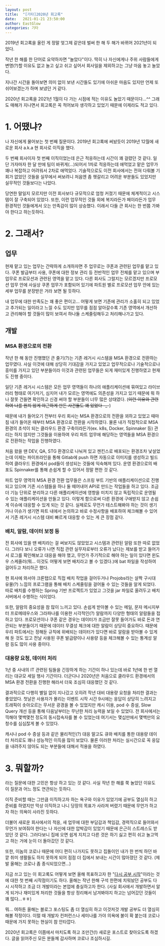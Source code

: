 ```yaml
---
layout: post
title:  "[기타]2020년 회고록"
date:   2021-01-21 23:50:00
author: EastGlow
categories: 기타
---
```


2019년 회고록을 올린 게 정말 엊그제 같은데 벌써 한 해 두 해가 바뀌어 2021년이 되었다.

작년 한 해를 한 단어로 요약하자면 "놀았다"이다. 딱히 나 자신에게나 주위 사람들에게 변명(?)할 이유도 없고 놀고 싶고 쉬고 싶어서 회사일을 제외하고는 그냥 마음 놓고 놀았다.

지나간 시간을 돌아보면 의미 없이 보낸 시간들도 있기에 아쉬운 마음도 있지만 언제 또 쉬어보겠는가 하며 보냈던 거 같다.

2020년 회고록을 2021년 1월이 다 가는 시점에 적는 이유도 놀았기 때문이다...^^ 그래도 매해가 지나면서 회고록은 꼭 적어보자 생각하고 있었기 때문에 이제라도 적고 있다.

# 1. 어땠냐?

나 자신에게 물어보는 첫 번째 질문이다. 2019년 회고록에 써놨듯이 2019년 12월에 새로운 회사 a.k.a 현 회사로 이직을 했다.

두 번째 회사이자 첫 번째 이직이었는데 은근 적응하는데 시간이 꽤 걸렸던 것 같다. 일단 가자마자 한 달 만에 팀이 바뀌게(...)되어서 1차로 적응하는데 애먹었고 맡은 업무가 꽤나 복잡하고 어려워서 2차로 애먹었다.
기술적으로도 이전 회사에서는 전혀 다뤄볼 기회가 없었던 것들을 실무에서 써보려니 처음엔 좀 헷갈리고 어려운 부분들도 있었지만 실무적인 것들보다는 나았다.

당연한 말일지 모르지만 이전 회사보다 규모적으로 엄청 커졌기 때문에 체계적이고 시스템이 잘 구축되어 있었다. 또한, 이런 업무적인 것들 외에 복지라든가 페이라든가 업무 환경적인 것들에게서 오는 만족감이 많이 상승했다. 이래서 다들 큰 회사는 한 번쯤 가봐야 한다고 하는듯하다.

# 2. 그래서?

## 업무

현재 맡고 있는 업무는 간략하게 소개하자면 주 업무로는 쿠폰과 관련된 업무를 맡고 있다. 쿠폰 발급부터 사용, 쿠폰에 대한 정보 관리 등 전반적인 업무 전체를 맡고 있으며 부 업무로 프로모션과 관련된 영역을 맡고 있다. 다른 회사도 그럴지는 모르겠지만 프로모션 업무 안에 사실상 쿠폰 업무가 포함되어 있기에 파트원 별로 프로모션 업무 안에 있는 세부 업무를 분장받은 거라 보면 될 듯하다.

내 업무에 대한 만족도는 꽤 좋은 편이고... 어떻게 보면 기존에 관리가 소홀히 되고 있었고 추가되는 일이라고 느낄 수도 있지만 업무를 점점 알아갈수록 기존 영역에서 개선하고 관리해야 할 것들이 많이 보여서 하나둘 스케줄링해두고 처리해나가고 있다.

## 개발

### MSA 환경으로의 전환

작년 한 해 동안 진행했던 큰 줄기(?)는 기존 레거시 시스템을 MSA 환경으로 전환하는 업무였다. 사실 이것에 대해 상당히 기대감을 가지고 있었고 업무적으로나 기술적으로나 흥미를 가지고 있던 부분들이라 이것과 관련된 업무들은 되게 재미있게 진행하였고 현재도 진행 중이다.

일단 기존 레거시 시스템은 모든 업무 영역들이 하나의 애플리케이션에 묶여있고 라이브러리 형태로 여기저기, 심지어 내가 모르는 영역에도 의존성을 가지고 있기 때문에 뭐 하나 잘못 건들면 확인하고 신경 써야 할 부분들이 너무 많은 상태였다. (~~이런 이유와 관련하여 나를 원치 않게 야근하게 만든 사건들도 꽤 있었다 -_-~~)

때문에 내가 들어오기 전부터 우리 회사는 MSA 환경으로의 전환을 꾀하고 있었고 때마침 내가 들어온 때부터 MSA 환경으로 전환을 시작하였다. 물론 내가 직접적으로 MSA 환경의 초석이 되는 클라우드 환경 구축이라든가(ex. k8s, Docker, Spinnaker 등) 관리는 하지 않지만 그것들을 이용하여 우리 파트 업무에 해당하는 영역들을 MSA 환경으로 전환하는 작업을 진행하였다.

처음 왔을 땐 DEV, QA, STG 환경으로 나눠져 있고 젠킨스로 배포되는 환경조차 낯설었는데 이제는 파이프라인을 통해 Gitlab에 push 하면 자동으로 이미지를 생성하고 빌드하여 클라우드 환경에서 pod들이 생성되는 것들에 익숙해져 있다. 운영 환경으로의 배포도 Spinnaker를 통해 손쉽게 할 수 있어서 정말 편한 것 같다.

파트 업무 영역의 MSA 환경 전환 업무들은 스프링 부트 기반의 애플리케이션으로 진행되고 있으며 기존 시스템들을 하나 둘 떼어내어 API로 만드는 작업들을 하고 있다. 조금 더 기능 단위로 분리하고 다른 애플리케이션에 영향을 미치지 않고 독립적으로 운영될 수 있는 애플리케이션을 만들고 있다.
이렇게 함으로써 다른 환경에 구애받지 않고 손쉽게 이슈에 대응할 수 있게 되는 것 같다. 실제로도 무언가 테스트해봐야 하는 것이 생기거나 이슈가 생기면 파트 내에서 논의하고 바로 수정사항을 배포하여 체크해볼 수 있어서 기존 레거시 시스템 대비 빠르게 대응할 수 있는 게 큰 장점 같다.

### 배치, 알람, 데이터 보정 등

전 회사에 있을 땐 배치라는 걸 써보지도 않았었고 시스템과 관련된 알람 또한 따로 없었다. 그러다 보니 오류가 나면 직접 관련 실무자로부터 오류가 났다는 제보를 받고 들어가서 로그를 확인해보고 대응을 해야 했고, 무언가 주기적으로 해야 하는 일이 있다면 윈도우 스케줄러(뭐... 이것도 어떻게 보면 배치라고 볼 수 있겠다.)에 bat 파일을 작성하여 걸어두고 처리하곤 했다.

현 회사에 와서야 크론탭으로 직접 배치 작업을 걸어두거나 Projobs라는 살짝 구시대 유물(?) 느낌의 프로그램을 통해 배치 스케줄링을 걸어둘 수 있는 것들을 알게 되었다. 따로 배치를 수행하는 Spring 기반 프로젝트가 있었고 그것을 jar 파일로 올려두고 배치 서버에서 수행하는 식이었다.

또한, 알람의 중요성을 참 많이 느끼고 있다. 손쉽게 받아볼 수 있는 메일, 문자 메시지부터 프로메테우스와 그라파나를 이용한 시각적인(?) 알람까지 다양한 형태의 알람들을 접하고 있다.
프로모션이나 쿠폰 같은 경우는 데이터가 조금만 잘못 들어가도 바로 돈과 연관되는 부분들이기 때문에 데이터 무결성 체크에 대한 알람이 상당히 중요하다. 때문에 우리 파트에서는 정해둔 규칙에 위배되는 데이터가 있다면 바로 알람을 받아볼 수 있게 해 둔 것도 있고 전날 사용된 쿠폰 발급량이나 사용량 등을 체크해볼 수 있는 통계성 알람 등도 많이 사용 중이다.

### 대용량 요청, 데이터 처리

1년 중 사내의 IT 관련된 팀들을 긴장하게 하는 기간이 하나 있는데 바로 1년에 한 번 열리는 대규모 세일 행사 기간이다. 더군다나 2020년은 처음으로 클라우드 환경에서의 MSA 환경 전환을 진행한 해라서 더욱 조심히 대응했던 것 같다.

결과적으로 다행히 별일 없이 지나갔고 오히려 작년 대비 대용량 요청을 처리한 결과는 좋았었다. 첫날은 사용자가 몰리는 이벤트 시작 시간 9시에는 응답이 상당히 느려지고 트래픽이 솟아오르는 무서운 광경을 볼 수 있었지만 캐시 이용, pod 수 증설, Slow Query 개선 등을 통해 다음날부터는 무난한 처리 능력을 보일 수 있었다. 전 회사에서는 끽해야 몇백몇천 정도의 동시접속자를 볼 수 있었는데 여기서는 몇십만에서 몇백만의 요청수를 심심찮게 볼 수 있었다.

캐시나 pod 수 증설 등과 같은 물리적인(?) 대응 말고도 큐와 배치를 통한 대용량 데이터 처리로도 꽤나 성능적인 이득을 많이 보았다. 물론 이러한 처리는 실시간으로 꼭 응답을 내려주지 않아도 되는 부분들에 대해서 적용을 하였다.

# 3. 뭐할까?

라는 질문에 대한 고민은 항상 하고 있는 것 같다. 사실 작년 한 해를 쭉 놀았던 이유도 이 질문과 어느 정도 연관되는 듯하다.

이직 준비할 때는 그만큼 이직하고자 하는 욕구와 이유가 있었기에 공부도 열심히 하고 준비를 하였지만 막상 이직하고 나니 당장의 목표가 사라져 버렸기 때문에 무언가 하고자 하는 의욕이 사라진 듯하다.

더불어 새로운 회사에서의 적응, 새 업무에 대한 부담감과 책임감, 경력직으로 들어와서 무언가 보여줘야 한다는 나 자신에 대한 압박감이 있었기 때문에 은근히 스트레스도 받았던 것 같다. 그러다보니 집에 오면 쉽게 지치고 다른 것은 하기 싫고 편히 쉬고 놀고먹고 하는 거에 눈이 더 돌아갔던 것 같다.

또한, 이놈의 코로나 때문에 어디 편히 나가지도 못하고 집돌이인 내가 한 번씩 하던 바깥 취미 생활들도 하지 못하게 되어 점점 더 집에서 보내는 시간이 많아졌던 것 같다. (제발 올해는 코로나 좀 종식되었으면...)

지금 쓰고 있는 이 회고록도 어떻게 보면 올해 목표하고자 한 "<u>다시 공부 시작</u>"이라는 것에 대한 첫 번째 시작점이기도 하다. 올해는 작년 한해 구석 한편에 치워놨던 공부도 다시 시작하고 조금 더 개발이라는 본업에 충실하고자 한다.
(사실 회사에서 개발하면서 알게 되거나 재미있게 처리한 것들을 항상 정리해서 남겨봐야지 하고는 넘어갔던 것들이 꽤 많다...ㅎㅎ)

뭐... 여하튼 올해는 블로그 포스팅도 좀 더 열심히 하고 이것저것 개발 공부도 더 열심히 해볼 작정이다. 이럴 때 개발자 컨퍼런스나 세미나를 가야 의욕에 불이 확 붙는데 코로나 때문에 가지 못하는 현실이 참 안타깝다.

2020년 회고록은 이쯤에서 마치도록 하고 조만간(!) 새로운 포스트로 찾아오도록 하겠다. 글을 읽어주신 모든 분들께 감사하며 코로나 조심하시길.
